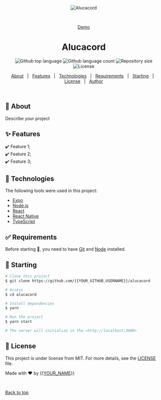 <div align="center" id="top">
  <img src="./.github/app.gif" alt="Alucacord" />

  &#xa0;

  <a href="https://bootcamp-aluracord.vercel.app/">Demo</a>
</div>

<h1 align="center">Alucacord</h1>

<p align="center">
  <img alt="Github top language" src="https://img.shields.io/github/languages/top/{{YOUR_GITHUB_USERNAME}}/alucacord?color=56BEB8">

  <img alt="Github language count" src="https://img.shields.io/github/languages/count/{{YOUR_GITHUB_USERNAME}}/alucacord?color=56BEB8">

  <img alt="Repository size" src="https://img.shields.io/github/repo-size/{{YOUR_GITHUB_USERNAME}}/alucacord?color=56BEB8">

  <img alt="License" src="https://img.shields.io/github/license/{{YOUR_GITHUB_USERNAME}}/alucacord?color=56BEB8">

  <!-- <img alt="Github issues" src="https://img.shields.io/github/issues/{{YOUR_GITHUB_USERNAME}}/alucacord?color=56BEB8" /> -->

  <!-- <img alt="Github forks" src="https://img.shields.io/github/forks/{{YOUR_GITHUB_USERNAME}}/alucacord?color=56BEB8" /> -->

  <!-- <img alt="Github stars" src="https://img.shields.io/github/stars/{{YOUR_GITHUB_USERNAME}}/alucacord?color=56BEB8" /> -->
</p>

<!-- Status -->

<!-- <h4 align="center">
	🚧  Alucacord 🚀 Under construction...  🚧
</h4>

<hr> -->

<p align="center">
  <a href="#dart-about">About</a> &#xa0; | &#xa0;
  <a href="#sparkles-features">Features</a> &#xa0; | &#xa0;
  <a href="#rocket-technologies">Technologies</a> &#xa0; | &#xa0;
  <a href="#white_check_mark-requirements">Requirements</a> &#xa0; | &#xa0;
  <a href="#checkered_flag-starting">Starting</a> &#xa0; | &#xa0;
  <a href="#memo-license">License</a> &#xa0; | &#xa0;
  <a href="https://github.com/{{YOUR_GITHUB_USERNAME}}" target="_blank">Author</a>
</p>

<br>

## :dart: About ##

Describe your project

## :sparkles: Features ##

:heavy_check_mark: Feature 1;\
:heavy_check_mark: Feature 2;\
:heavy_check_mark: Feature 3;

## :rocket: Technologies ##

The following tools were used in this project:

- [Expo](https://expo.io/)
- [Node.js](https://nodejs.org/en/)
- [React](https://pt-br.reactjs.org/)
- [React Native](https://reactnative.dev/)
- [TypeScript](https://www.typescriptlang.org/)

## :white_check_mark: Requirements ##

Before starting :checkered_flag:, you need to have [Git](https://git-scm.com) and [Node](https://nodejs.org/en/) installed.

## :checkered_flag: Starting ##

```bash
# Clone this project
$ git clone https://github.com/{{YOUR_GITHUB_USERNAME}}/alucacord

# Access
$ cd alucacord

# Install dependencies
$ yarn

# Run the project
$ yarn start

# The server will initialize in the <http://localhost:3000>
```

## :memo: License ##

This project is under license from MIT. For more details, see the [LICENSE](LICENSE.md) file.


Made with :heart: by <a href="https://github.com/{{YOUR_GITHUB_USERNAME}}" target="_blank">{{YOUR_NAME}}</a>

&#xa0;

<a href="#top">Back to top</a>
